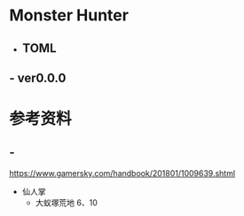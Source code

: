 # Monster Hunter

- TOML
    - 

## - ver0.0.0

# 参考资料

## -

https://www.gamersky.com/handbook/201801/1009639.shtml

- 仙人掌
    - 大蚁塚荒地
        6、10